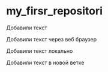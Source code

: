 ﻿# my_firsr_repositori

Добавили текст

Добавили текст через веб браузер

Добавили текст локально

Добавили текст в новой ветке
